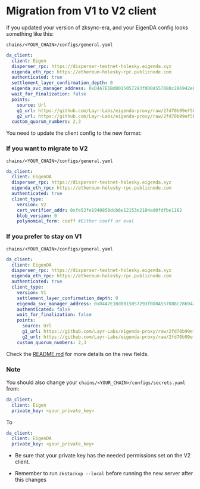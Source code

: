 # Migration from V1 to V2 client

If you updated your version of zksync-era, and your EigenDA config looks something like this:

`chains/<YOUR_CHAIN>/configs/general.yaml`

```yaml
da_client:
  client: Eigen
  disperser_rpc: https://disperser-testnet-holesky.eigenda.xyz
  eigenda_eth_rpc: https://ethereum-holesky-rpc.publicnode.com
  authenticated: true
  settlement_layer_confirmation_depth: 0
  eigenda_svc_manager_address: 0xD4A7E1Bd8015057293f0D0A557088c286942e84b
  wait_for_finalization: false
  points:
    source: Url
    g1_url: https://github.com/Layr-Labs/eigenda-proxy/raw/2fd70b99ef5bf137d7bbca3461cf9e1f2c899451/resources/g1.point
    g2_url: https://github.com/Layr-Labs/eigenda-proxy/raw/2fd70b99ef5bf137d7bbca3461cf9e1f2c899451/resources/g2.point.powerOf2
  custom_quorum_numbers: 2,3
```

You need to update the client config to the new format:

### If you want to migrate to V2

`chains/<YOUR_CHAIN>/configs/general.yaml`

```yaml
da_client:
  client: EigenDA
  disperser_rpc: https://disperser-testnet-holesky.eigenda.xyz
  eigenda_eth_rpc: https://ethereum-holesky-rpc.publicnode.com
  authenticated: true
  client_type:
    version: V2
    cert_verifier_addr: 0xfe52fe1940858dcb6e12153e2104ad0fdfbe1162
    blob_version: 0
    polynomial_form: coeff #Either coeff or eval
```

### If you prefer to stay on V1

`chains/<YOUR_CHAIN>/configs/general.yaml`

```yaml
da_client:
  client: EigenDA
  disperser_rpc: https://disperser-testnet-holesky.eigenda.xyz
  eigenda_eth_rpc: https://ethereum-holesky-rpc.publicnode.com
  authenticated: true
  client_type:
    version: V1
    settlement_layer_confirmation_depth: 0
    eigenda_svc_manager_address: 0xD4A7E1Bd8015057293f0D0A557088c286942e84b
    authenticated: false
    wait_for_finalization: false
    points:
      source: Url
      g1_url: https://github.com/Layr-Labs/eigenda-proxy/raw/2fd70b99ef5bf137d7bbca3461cf9e1f2c899451/resources/g1.point
      g2_url: https://github.com/Layr-Labs/eigenda-proxy/raw/2fd70b99ef5bf137d7bbca3461cf9e1f2c899451/resources/g2.point.powerOf2
    custom_quorum_numbers: 2,3
```

Check the [README.md](./README.md) for more details on the new fields.

### Note

You should also change your `chains/<YOUR_CHAIN>/configs/secrets.yaml` from:

```yaml
da_client:
  client: Eigen
  private_key: <your_private_key>
```

To

```yaml
da_client:
  client: EigenDA
  private_key: <your_private_key>
```

- Be sure that your private key has the needed
  permissions set on the V2 client.

- Remember to run `zkstackup --local` before running the new server after this changes
